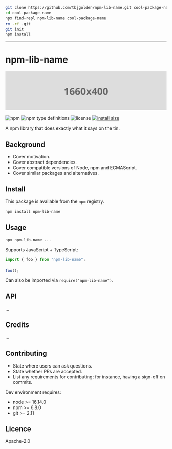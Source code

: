 ```sh
git clone https://github.com/tbjgolden/npm-lib-name.git cool-package-name
cd cool-package-name
npx find-repl npm-lib-name cool-package-name
rm -rf .git
git init
npm install
```

---

# npm-lib-name

![banner](banner.svg)

![npm](https://img.shields.io/npm/v/npm-lib-name)
![npm type definitions](https://img.shields.io/npm/types/npm-lib-name)
![license](https://img.shields.io/npm/l/npm-lib-name)
[![install size](https://packagephobia.com/badge?p=npm-lib-name)](https://packagephobia.com/result?p=npm-lib-name)

A npm library that does exactly what it says on the tin.

## Background

- Cover motivation.
- Cover abstract dependencies.
- Cover compatible versions of Node, npm and ECMAScript.
- Cover similar packages and alternatives.

## Install

This package is available from the `npm` registry.

```sh
npm install npm-lib-name
```

## Usage

```sh
npx npm-lib-name ...
```

Supports JavaScript + TypeScript:

```ts
import { foo } from "npm-lib-name";

foo();
```

Can also be imported via `require("npm-lib-name")`.

## API

...

## Credits

...

## Contributing

- State where users can ask questions.
- State whether PRs are accepted.
- List any requirements for contributing; for instance, having a sign-off on commits.

Dev environment requires:

- node >= 16.14.0
- npm >= 6.8.0
- git >= 2.11

## Licence

Apache-2.0
